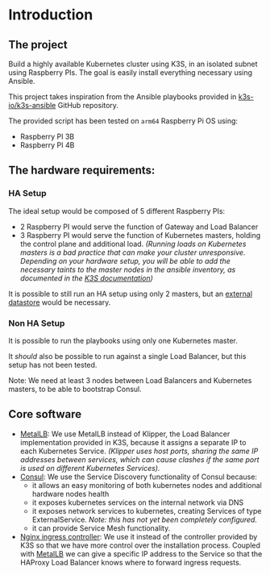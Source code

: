 # Introduction

## The project

Build a highly available Kubernetes cluster using K3S, in an isolated subnet using Raspberry PIs.
The goal is easily install everything necessary using Ansible.

This project takes inspiration from the Ansible playbooks provided in [k3s-io/k3s-ansible](https://github.com/k3s-io/k3s-ansible)
GitHub repository.

The provided script has been tested on `arm64` Raspberry Pi OS using:

- Raspberry PI 3B
- Raspberry PI 4B

## The hardware requirements:

### HA Setup

The ideal setup would be composed of 5 different Raspberry PIs:

- 2 Raspberry PI would serve the function of Gateway and Load Balancer
- 3 Raspberry PI would serve the function of Kubernetes masters, holding the control plane and additional load. _(Running
loads on Kubernetes masters is a bad practice that can make your cluster unresponsive. Depending on your hardware setup,
you will be able to add the necessary taints to the master nodes in the ansible inventory, as documented in the
[K3S documentation](https://rancher.com/docs/k3s/latest/en/advanced/#node-labels-and-taints))_

It is possible to still run an HA setup using only 2 masters, but an [external datastore](https://rancher.com/docs/k3s/latest/en/installation/datastore)
would be necessary.

### Non HA Setup

It is possible to run the playbooks using only one Kubernetes master.

It _should_ also be possible to run against a single Load Balancer, but this setup has not been tested.

Note: We need at least 3 nodes between Load Balancers and Kubernetes masters, to be able to bootstrap Consul.

## Core software

* [MetalLB](https://metallb.universe.tf/): We use MetalLB instead of Klipper, the Load Balancer implementation provided
in K3S, because it assigns a separate IP to each Kubernetes Service. _(Klipper uses host ports, sharing the same IP
addresses between services, which can cause clashes if the same port is used on different Kubernetes Services)._
* [Consul](https://www.consul.io/): We use the Service Discovery functionality of Consul because:
    * it allows an easy monitoring of both kubernetes nodes and additional hardware nodes health
    * it exposes kubernetes services on the internal network via DNS
    * it exposes network services to kubernetes, creating Services of type ExternalService. _Note: this has not
yet been completely configured._
    * it can provide Service Mesh functionality.
* [Nginx ingress controller](https://kubernetes.github.io/ingress-nginx/): We use it instead of the controller provided
by K3S so that we have more control over the installation process. Coupled with [MetalLB](https://metallb.universe.tf/)
we can give a specific IP address to the Service so that the HAProxy Load Balancer knows where to forward ingress requests.
